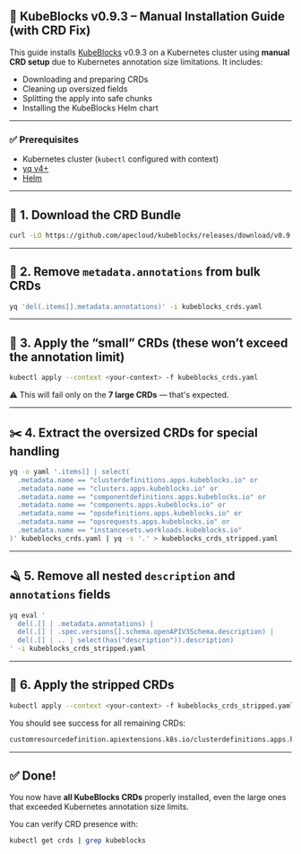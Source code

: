 ## 📘 KubeBlocks v0.9.3 – Manual Installation Guide (with CRD Fix)

This guide installs [KubeBlocks](https://kubeblocks.io) v0.9.3 on a Kubernetes cluster using **manual CRD setup** due to Kubernetes annotation size limitations. It includes:

* Downloading and preparing CRDs
* Cleaning up oversized fields
* Splitting the apply into safe chunks
* Installing the KubeBlocks Helm chart

---

### ✅ Prerequisites

* Kubernetes cluster (`kubectl` configured with context)
* [yq v4+](https://github.com/mikefarah/yq)
* [Helm](https://helm.sh)

---

## 🔧 1. Download the CRD Bundle

```bash
curl -LO https://github.com/apecloud/kubeblocks/releases/download/v0.9.3/kubeblocks_crds.yaml
```

---

## 🧹 2. Remove `metadata.annotations` from bulk CRDs

```bash
yq 'del(.items[].metadata.annotations)' -i kubeblocks_crds.yaml
```

---

## 🧪 3. Apply the “small” CRDs (these won’t exceed the annotation limit)

```bash
kubectl apply --context <your-context> -f kubeblocks_crds.yaml
```

⚠️ This will fail only on the **7 large CRDs** — that's expected.

---

## ✂️ 4. Extract the oversized CRDs for special handling

```bash
yq -o yaml '.items[] | select(
  .metadata.name == "clusterdefinitions.apps.kubeblocks.io" or
  .metadata.name == "clusters.apps.kubeblocks.io" or
  .metadata.name == "componentdefinitions.apps.kubeblocks.io" or
  .metadata.name == "components.apps.kubeblocks.io" or
  .metadata.name == "opsdefinitions.apps.kubeblocks.io" or
  .metadata.name == "opsrequests.apps.kubeblocks.io" or
  .metadata.name == "instancesets.workloads.kubeblocks.io"
)' kubeblocks_crds.yaml | yq -s '.' > kubeblocks_crds_stripped.yaml
```

---

## 🪒 5. Remove all nested `description` and `annotations` fields

```bash
yq eval '
  del(.[] | .metadata.annotations) |
  del(.[] | .spec.versions[].schema.openAPIV3Schema.description) |
  del(.[] | .. | select(has("description")).description)
' -i kubeblocks_crds_stripped.yaml
```

---

## 🚀 6. Apply the stripped CRDs

```bash
kubectl apply --context <your-context> -f kubeblocks_crds_stripped.yaml
```

You should see success for all remaining CRDs:

```bash
customresourcedefinition.apiextensions.k8s.io/clusterdefinitions.apps.kubeblocks.io created
```

---

## ✅ Done!

You now have **all KubeBlocks CRDs** properly installed, even the large ones that exceeded Kubernetes annotation size limits.

You can verify CRD presence with:

```bash
kubectl get crds | grep kubeblocks
```

